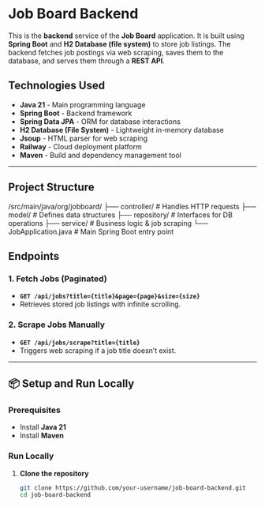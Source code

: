 # Job Board Backend

This is the **backend** service of the **Job Board** application. It is built using **Spring Boot** and **H2 Database (file system)** to store job listings. The backend fetches job postings via web scraping, saves them to the database, and serves them through a **REST API**.

##  **Technologies Used**
- **Java 21** - Main programming language
- **Spring Boot** - Backend framework
- **Spring Data JPA** - ORM for database interactions
- **H2 Database (File System)** - Lightweight in-memory database
- **Jsoup** - HTML parser for web scraping
- **Railway** - Cloud deployment platform
- **Maven** - Build and dependency management tool

---

## **Project Structure**
/src/main/java/org/jobboard/
├── controller/ # Handles HTTP requests 
├── model/ # Defines data structures 
├── repository/ # Interfaces for DB operations 
├── service/ # Business logic & job scraping 
└── JobApplication.java # Main Spring Boot entry point


## **Endpoints**
### 1. **Fetch Jobs (Paginated)**
- **`GET /api/jobs?title={title}&page={page}&size={size}`**
- Retrieves stored job listings with infinite scrolling.

### 2. **Scrape Jobs Manually**
- **`GET /api/jobs/scrape?title={title}`**
- Triggers web scraping if a job title doesn’t exist.
---

## 📦 **Setup and Run Locally**
### **Prerequisites**
- Install **Java 21**
- Install **Maven**

### **Run Locally**
1. **Clone the repository**
   ```sh
   git clone https://github.com/your-username/job-board-backend.git
   cd job-board-backend




